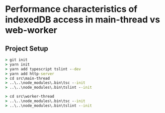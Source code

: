 # Performance characteristics of indexedDB access in main-thread vs web-worker

## Project Setup

```cmd
> git init
> yarn init
> yarn add typescript tslint --dev
> yarn add http-server
> cd src\main-thread
> ..\..\node_modules\.bin\tsc --init
> ..\..\node_modules\.bin\tslint --init

> cd src\worker-thread
> ..\..\node_modules\.bin\tsc --init
> ..\..\node_modules\.bin\tslint --init
```